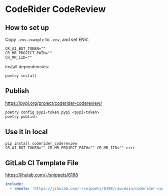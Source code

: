 # CodeRider CodeReview

## How to set up

Copy `.env.example` to `.env`, and set ENV:

```.env
CR_AI_BOT_TOKEN=""
CR_MR_PROJECT_PATH=""
CR_MR_IID=""
```

Install dependencies:

```shell
poetry install
```

## Publish

https://pypi.org/project/coderider-codereview/

```shell
poetry config pypi-token.pypi <pypi-token>
poetry publish
```

## Use it in local

```shell
pip install coderider_codereview
CR_AI_BOT_TOKEN="" CR_MR_PROJECT_PATH="" CR_MR_IID="" crcr
```

## GitLab CI Template File

https://jihulab.com/-/snippets/6198

```yml
include:
  - remote: 'https://jihulab.com/-/snippets/6198/raw/main/coderider-codereview-0.1.0.yml'
```
